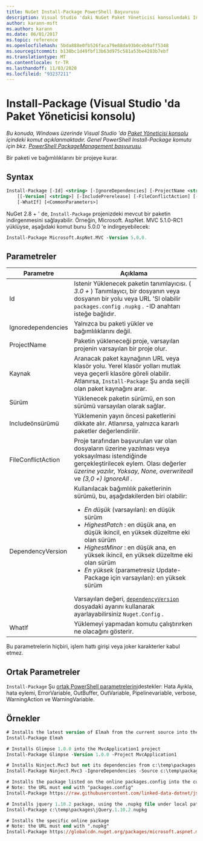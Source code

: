```yaml
---
title: NuGet Install-Package PowerShell Başvurusu
description: Visual Studio 'daki NuGet Paket Yöneticisi konsolundaki Install-Package PowerShell komutuna yönelik başvuru.
author: karann-msft
ms.author: karann
ms.date: 06/01/2017
ms.topic: reference
ms.openlocfilehash: 5bda888e0fb526faca79e88da93b0ceb9aff5348
ms.sourcegitcommit: b138bc1d49fbf13b63d975c581a53be4283b7ebf
ms.translationtype: MT
ms.contentlocale: tr-TR
ms.lasthandoff: 11/03/2020
ms.locfileid: "93237211"
---
```

# <a name="install-package-package-manager-console-in-visual-studio"></a>Install-Package (Visual Studio 'da Paket Yöneticisi konsolu)

*Bu konuda, Windows üzerinde Visual Studio 'da [Paket Yöneticisi konsolu](../../consume-packages/install-use-packages-powershell.md) içindeki komut açıklanmaktadır. Genel PowerShell Install-Package komutu için bkz. [PowerShell PackageManagement başvurusu](/powershell/module/packagemanagement/?view=powershell-6).*

Bir paketi ve bağımlılıklarını bir projeye kurar.

## <a name="syntax"></a>Syntax

```ps
Install-Package [-Id] <string> [-IgnoreDependencies] [-ProjectName <string>] [[-Source] <string>] 
    [[-Version] <string>] [-IncludePrerelease] [-FileConflictAction] [-DependencyVersion]
    [-WhatIf] [<CommonParameters>]
```

NuGet 2.8 + ' de, `Install-Package` projenizdeki mevcut bir paketin indirgenmesini sağlayabilir. Örneğin, Microsoft. AspNet. MVC 5.1.0-RC1 yüklüyse, aşağıdaki komut bunu 5.0.0 'e indirgeyebilecek:

```ps
Install-Package Microsoft.AspNet.MVC -Version 5.0.0.
```

## <a name="parameters"></a>Parametreler

| Parametre | Açıklama |
| --- | --- |
| Id | Istenir Yüklenecek paketin tanımlayıcısı. ( *3.0 +* ) Tanımlayıcı, bir dosyanın veya dosyanın bir yolu veya URL 'SI olabilir `packages.config` `.nupkg` . -ID anahtarı isteğe bağlıdır. |
| Ignoredependencies | Yalnızca bu paketi yükler ve bağımlılıklarını değil. |
| ProjectName | Paketin yükleneceği proje, varsayılan projenin varsayılan bir proje olur. |
| Kaynak | Aranacak paket kaynağının URL veya klasör yolu. Yerel klasör yolları mutlak veya geçerli klasöre göreli olabilir. Atlanırsa, `Install-Package` Şu anda seçili olan paket kaynağını arar. |
| Sürüm | Yüklenecek paketin sürümü, en son sürümü varsayılan olarak sağlar. |
| Includeönsürümü | Yüklemenin yayın öncesi paketlerini dikkate alır. Atlanırsa, yalnızca kararlı paketler değerlendirilir. |
| FileConflictAction | Proje tarafından başvurulan var olan dosyaların üzerine yazılması veya yoksayılması istendiğinde gerçekleştirilecek eylem. Olası değerler *üzerine yazılır, Yoksay, None, overwriteall* ve *(3,0 +)* *IgnoreAll* . |
| DependencyVersion | Kullanılacak bağımlılık paketlerinin sürümü, bu, aşağıdakilerden biri olabilir:<br/><ul><li>*En düşük* (varsayılan): en düşük sürüm</li><li>*HighestPatch* : en düşük ana, en düşük ikincil, en yüksek düzeltme eki olan sürüm</li><li>*HighestMinor* : en düşük ana, en yüksek ikincil, en yüksek düzeltme eki olan sürüm</li><li>*En yüksek* (parametresiz Update-Package için varsayılan): en yüksek sürüm</li></ul>Varsayılan değeri, [`dependencyVersion`](../nuget-config-file.md#config-section) dosyadaki ayarını kullanarak ayarlayabilirsiniz `Nuget.Config` . |
| WhatIf | Yüklemeyi yapmadan komutu çalıştırırken ne olacağını gösterir. |

Bu parametrelerin hiçbiri, işlem hattı girişi veya joker karakterler kabul etmez.

## <a name="common-parameters"></a>Ortak Parametreler

`Install-Package` Şu [ortak PowerShell parametrelerini](/powershell/module/microsoft.powershell.core/about/about_commonparameters)destekler: Hata Ayıkla, hata eylemi, ErrorVariable, OutBuffer, OutVariable, Pipelinevariable, verbose, WarningAction ve WarningVariable.

## <a name="examples"></a>Örnekler

```ps
# Installs the latest version of Elmah from the current source into the default project
Install-Package Elmah

# Installs Glimpse 1.0.0 into the MvcApplication1 project
Install-Package Glimpse -Version 1.0.0 -Project MvcApplication1

# Installs Ninject.Mvc3 but not its dependencies from c:\temp\packages
Install-Package Ninject.Mvc3 -IgnoreDependencies -Source c:\temp\packages

# Installs the package listed on the online packages.config into the current project
# Note: the URL must end with "packages.config"
Install-Package https://raw.githubusercontent.com/linked-data-dotnet/json-ld.net/master/.nuget/packages.config

# Installs jquery 1.10.2 package, using the .nupkg file under local path of c:\temp\packages
Install-Package c:\temp\packages\jQuery.1.10.2.nupkg

# Installs the specific online package
# Note: the URL must end with ".nupkg"
Install-Package https://globalcdn.nuget.org/packages/microsoft.aspnet.mvc.5.2.3.nupkg
```